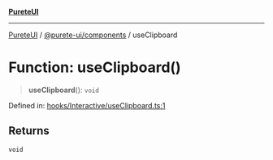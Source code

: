 [**PureteUI**](../../../README.md)

***

[PureteUI](../../../packages.md) / [@purete-ui/components](../README.md) / useClipboard

# Function: useClipboard()

> **useClipboard**(): `void`

Defined in: [hooks/Interactive/useClipboard.ts:1](https://github.com/zerok-cell/PureteUI/blob/main/libs/components/src/hooks/Interactive/useClipboard.ts#L1)

## Returns

`void`
